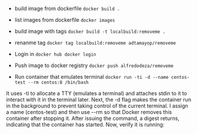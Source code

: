 
- build image from dockerfile `docker build .`

- list images from dockerfile `docker images`

- build image with tags `docker build -t localbuild:removeme .`

- renanme tag  `docker tag localbuild:removeme adtamayop/removeme`

- Login in `docker hub docker login`

- Push image to docker registry `docker push alfredodeza/removeme`

- Run container that emulates terminal `docker run -ti -d --name centos-test --rm centos:8 /bin/bash`

It uses -ti to allocate a TTY (emulates a terminal) and attaches stdin to it to interact with it in the terminal later. Next, the -d flag makes the container run in the background to prevent taking control of the current terminal. I assign a name (centos-test) and then use --rm so that Docker removes this container after stopping it. After issuing the command, a digest returns, indicating that the container has started. Now, verify it is running:
